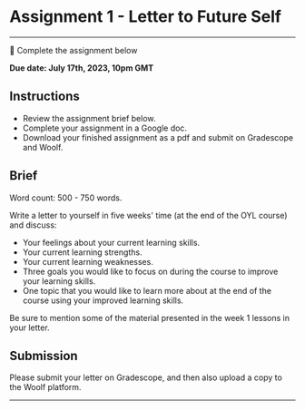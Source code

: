 # Assignment 1 - Letter to Future Self
---

<aside>

📝 Complete the assignment below

</aside>

**Due date: July 17th, 2023, 10pm GMT**

## Instructions

- Review the assignment brief below.
- Complete your assignment in a Google doc.
- Download your finished assignment as a pdf and submit on Gradescope and Woolf.

## Brief

Word count: 500 - 750 words.

Write a letter to yourself in five weeks' time (at the end of the OYL course) and discuss:
- Your feelings about your current learning skills.
- Your current learning strengths. 
- Your current learning weaknesses.
- Three goals you would like to focus on during the course to improve your learning skills.
- One topic that you would like to learn more about at the end of the course using your improved learning skills.

Be sure to mention some of the material presented in the week 1 lessons in your letter.

## Submission

Please submit your letter on Gradescope, and then also upload a copy to the Woolf platform.

---
